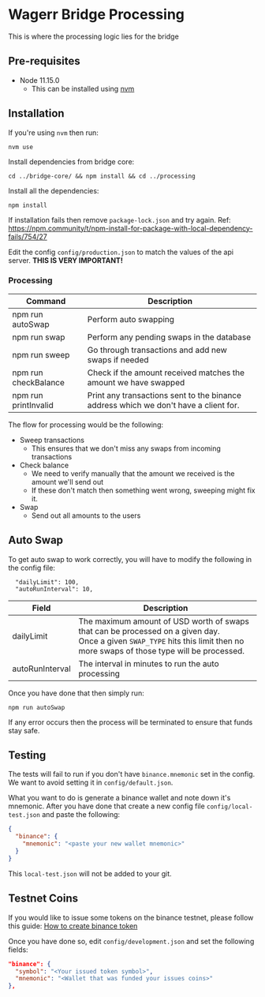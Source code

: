 # Wagerr Bridge Processing

This is where the processing logic lies for the bridge

## Pre-requisites
  - Node 11.15.0
    - This can be installed using [nvm](https://github.com/nvm-sh/nvm)

## Installation

If you're using `nvm` then run:
```
nvm use
```

Install dependencies from bridge core:
```
cd ../bridge-core/ && npm install && cd ../processing
```

Install all the dependencies:
```
npm install
```
If installation fails then remove `package-lock.json` and try again. Ref: https://npm.community/t/npm-install-for-package-with-local-dependency-fails/754/27

Edit the config `config/production.json` to match the values of the api server. **THIS IS VERY IMPORTANT!**

### Processing

| Command | Description |
| --- | --- |
| npm run autoSwap | Perform auto swapping |
| npm run swap | Perform any pending swaps in the database |
| npm run sweep | Go through transactions and add new swaps if needed |
| npm run checkBalance | Check if the amount received matches the amount we have swapped |
| npm run printInvalid | Print any transactions sent to the binance address which we don't have a client for. |

The flow for processing would be the following:
- Sweep transactions
  - This ensures that we don't miss any swaps from incoming transactions
- Check balance
  - We need to verify manually that the amount we received is the amount we'll send out
  - If these don't match then something went wrong, sweeping might fix it.
- Swap
  - Send out all amounts to the users

## Auto Swap

To get auto swap to work correctly, you will have to modify the following in the config file:
```
  "dailyLimit": 100,
  "autoRunInterval": 10,
```

| Field | Description |
| --- | --- |
| dailyLimit | The maximum amount of USD worth of swaps that can be processed on a given day.<br>Once a given `SWAP_TYPE` hits this limit then no more swaps of those type will be processed. |
| autoRunInterval | The interval in minutes to run the auto processing |

Once you have done that then simply run:
```
npm run autoSwap
```

If any error occurs then the process will be terminated to ensure that funds stay safe.

## Testing

The tests will fail to run if you don't have `binance.mnemonic` set in the config.
We want to avoid setting it in `config/default.json`.

What you want to do is generate a binance wallet and note down it's mnemonic.
After you have done that create a new config file `config/local-test.json` and paste the following:

```json
{
  "binance": {
    "mnemonic": "<paste your new wallet mnemonic>"
  }
}
```

This `local-test.json` will not be added to your git.

## Testnet Coins

If you would like to issue some tokens on the binance testnet, please follow this guide: [How to create binance token](https://lightrains.com/blogs/how-create-binance-token)

Once you have done so, edit `config/development.json` and set the following fields:
```json
"binance": {
  "symbol": "<Your issued token symbol>",
  "mnemonic": "<Wallet that was funded your issues coins>"
},
```
